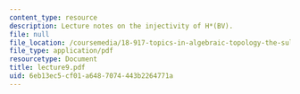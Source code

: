 ```yaml
---
content_type: resource
description: Lecture notes on the injectivity of H*(BV).
file: null
file_location: /coursemedia/18-917-topics-in-algebraic-topology-the-sullivan-conjecture-fall-2007/6eb13ec5cf01a6487074443b2264771a_lecture9.pdf
file_type: application/pdf
resourcetype: Document
title: lecture9.pdf
uid: 6eb13ec5-cf01-a648-7074-443b2264771a
---
```

